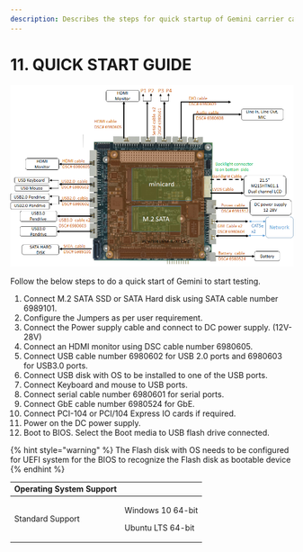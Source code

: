```yaml
---
description: Describes the steps for quick startup of Gemini carrier card.
---
```


# 11. QUICK START GUIDE

![Gemini Quick start connections](../../.gitbook/assets/image%20%28271%29.png)

Follow the below steps to do a quick start of Gemini to start testing.

1. Connect M.2 SATA SSD or SATA Hard disk using SATA cable number 6989101.
2. Configure the Jumpers as per user requirement.
3. Connect the Power supply cable and connect to DC power supply. \(12V-28V\)
4. Connect an HDMI monitor using DSC cable number 6980605.
5. Connect USB cable number 6980602 for USB 2.0 ports and 6980603 for USB3.0 ports. 
6. Connect USB disk with OS to be installed to one of the USB ports.
7. Connect Keyboard and mouse to USB ports.
8. Connect serial cable number 6980601 for serial ports. 
9. Connect GbE cable number 6980524 for GbE. 
10. Connect PCI-104 or PCI/104 Express IO cards if required.
11. Power on the DC power supply. 
12. Boot to BIOS. Select the Boot media to USB flash drive connected.

{% hint style="warning" %}
The Flash disk with OS needs to be configured for UEFI system for the BIOS to recognize the Flash disk as bootable device
{% endhint %}

<table>
  <thead>
    <tr>
      <th style="text-align:left">Operating System Support</th>
      <th style="text-align:left"></th>
    </tr>
  </thead>
  <tbody>
    <tr>
      <td style="text-align:left">Standard Support</td>
      <td style="text-align:left">
        <p>Windows 10 64-bit</p>
        <p>Ubuntu LTS 64-bit</p>
      </td>
    </tr>
  </tbody>
</table>



